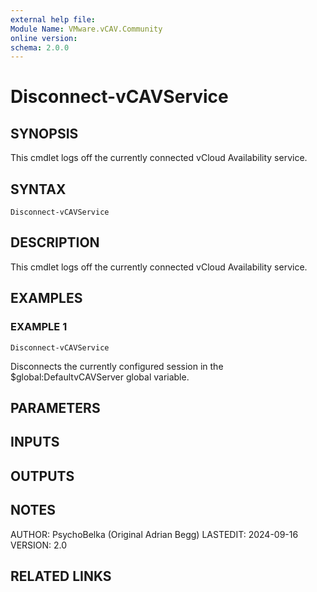 ```yaml
---
external help file:
Module Name: VMware.vCAV.Community
online version:
schema: 2.0.0
---
```


# Disconnect-vCAVService

## SYNOPSIS
This cmdlet logs off the currently connected vCloud Availability service.

## SYNTAX

```
Disconnect-vCAVService
```

## DESCRIPTION
This cmdlet logs off the currently connected vCloud Availability service.

## EXAMPLES

### EXAMPLE 1
```
Disconnect-vCAVService
```

Disconnects the currently configured session in the $global:DefaultvCAVServer global variable.

## PARAMETERS

## INPUTS

## OUTPUTS

## NOTES
AUTHOR: PsychoBelka (Original Adrian Begg)
LASTEDIT: 2024-09-16
VERSION: 2.0

## RELATED LINKS
